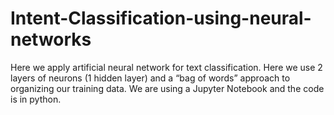 # Intent-Classification-using-neural-networks
Here we apply artificial neural network for text classification.
Here we use 2 layers of neurons (1 hidden layer) and a “bag of words” approach to organizing our training data.
We are using a Jupyter Notebook and the code is in python.
